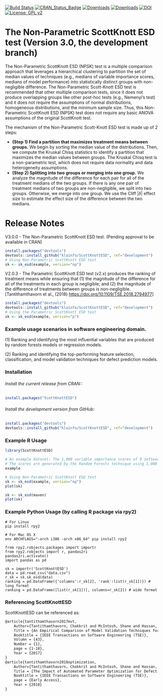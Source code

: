 [![Build Status](https://travis-ci.org/klainfo/ScottKnottESD.svg?branch=master)](https://travis-ci.org/klainfo/ScottKnottESD) 
[![CRAN_Status_Badge](http://www.r-pkg.org/badges/version/ScottKnottESD)](https://cran.r-project.org/package=ScottKnottESD)
[![Downloads](https://cranlogs.r-pkg.org/badges/grand-total/ScottKnottESD)]( https://cran.r-project.org/package=ScottKnottESD)
[![Downloads](http://cranlogs.r-pkg.org/badges/ScottKnottESD)]( https://cran.r-project.org/package=ScottKnottESD)
[![DOI](https://zenodo.org/badge/39927952.svg)](https://zenodo.org/badge/latestdoi/39927952)
[![License: GPL v2](https://img.shields.io/badge/License-GPL%20v2-blue.svg)](https://www.gnu.org/licenses/old-licenses/gpl-2.0.en.html)

# The Non-Parametric ScottKnott ESD test (Version 3.0, the development branch) 

The Non-Parametric ScottKnott ESD (NPSK) test is a multiple comparison approach that leverages a hierarchical clustering to partition the set of median values of techniques (e.g., medians of variable importance scores, medians of model performance) into statistically distinct groups with non-negligible difference.
The Non-Parametric Scott-Knott ESD test is recommended that other multiple comparison tests, since it does not produce overlapping groups like other post-hoc tests (e.g., Nemenyi’s test) and it does not require the assumptions of normal distributions, homogeneous distributions, and the minimum sample size.
Thus, this Non-Parametric ScottKnott ESD (NPSK) test does not require any basic ANOVA assumptions of the original ScottKnott test.

The mechanism of the Non-Parametric Scott-Knott ESD test is made up of 2 steps:

* **(Step 1) Find a partition that maximizes treatment means between groups.** We begin by sorting the median value of the distributions. Then, we compute the Kruskal Chisq statistics to identify a partition that maximizes the median values between groups. The Kruskal Chisq test is a non-parametric test, which does not require data normality and data heterogeneity assumptions.
* **(Step 2) Splitting into two groups or merging into one group.** We analyze the magnitude of the difference for each pair for all of the treatment medians of the two groups. If there is any one pair of treatment medians of two groups are non-negligible, we split into two groups. Otherwise, we merge into one group. We use the Cliff $|\delta|$ effect size to estimate the effect size of the difference between the two medians.


# Release Notes

V3.0.0 - The Non-Parametric ScottKnott ESD test. (Pending approval to be available in CRAN)

```r
install.packages("devtools")
devtools::install_github("klainfo/ScottKnottESD", ref="development")
# Using Non-Parametric ScottKnott ESD test
sk <- sk_esd(example, version="np")
```

V2.0.3 - The Parametric ScottKnott ESD test (v2.x) produces the ranking of treatment means while ensuring that (1) the magnitude of the difference for all of the treatments in each group is negligible; and (2) the magnitude of the difference of treatments between groups is non-negligible. [Tantithamthavorn et al., (2018) <https://doi.org/10.1109/TSE.2018.2794977>]


```r
install.packages("devtools")
devtools::install_github("klainfo/ScottKnottESD", ref="development")
# Using the Parametric ScottKnott ESD test
sk <- sk_esd(example, version="p")
```

### Example usage scenarios in software engineering domain.

(1) Ranking and identifying the most influential variables that are produced by random forests models or regression models.

(2) Ranking and identifying the top-performing feature selection, classification, and model validation techniques for defect prediction models.

### Installation
######  Install the current release from CRAN::
```r
install.packages("ScottKnottESD")
```

###### Install the development version from GitHub:
```r
install.packages("devtools")
devtools::install_github("klainfo/ScottKnottESD", ref="development")
```
### Example R Usage
```r
library(ScottKnottESD)

# An example dataset: The 1,000 variable importance scores of 9 software metrics. 
# The scores are generated by the Random Forests technique using 1,000 out-of-sample bootstrap.
example

# Using Non-Parametric ScottKnott ESD test
sk <- sk_esd(example, version="np")
plot(sk)

sk <- sk_esd(maven)
plot(sk)
```

### Example Python Usage (by calling R package via rpy2)
```
# For Linux
pip install rpy2

# For Mac OS X
env ARCHFLAGS="-arch i386 -arch x86_64" pip install rpy2
```

```
from rpy2.robjects.packages import importr
from rpy2.robjects import r, pandas2ri
pandas2ri.activate()
import pandas as pd

sk = importr('ScottKnottESD')
data = pd.read_csv("data.csv")
r_sk = sk.sk_esd(data)
ranking = pd.DataFrame({'columns':r_sk[2], 'rank':list(r_sk[1])}) # long format
ranking = pd.DataFrame([list(r_sk[1])], columns=r_sk[2]) # wide format
```
### Referencing ScottKnottESD
ScottKnottESD can be referenced as:
```tex
@article{tantithamthavorn2017mvt,
    Author={Tantithamthavorn, Chakkrit and McIntosh, Shane and Hassan, Ahmed E. and Matsumoto, Kenichi},
    Title = {An Empirical Comparison of Model Validation Techniques for Defect Prediction Models},
    Booktitle = {IEEE Transactions on Software Engineering (TSE)},
    Volumn = {43},
    Number = {1},
    page = {1-18},
    Year = {2017}
}
@article{tantithamthavorn2018optimization,
    Author={Tantithamthavorn, Chakkrit and McIntosh, Shane and Hassan, Ahmed E. and Matsumoto, Kenichi},
    Title = {The Impact of Automated Parameter Optimization for Defect Prediction Models},
    Booktitle = {IEEE Transactions on Software Engineering (TSE)},
    page = {Early Access},
    Year = {2018}
}
```
